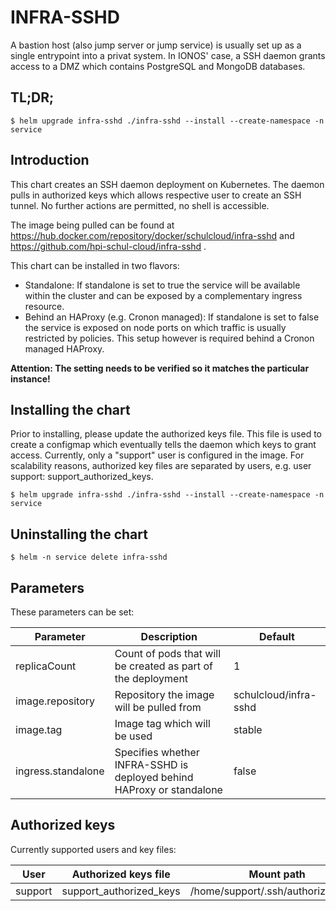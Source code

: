 # INFRA-SSHD
A bastion host (also jump server or jump service) is usually set up as a single entrypoint into a privat system. In IONOS' case, a SSH daemon grants access to a DMZ which contains PostgreSQL and MongoDB databases.

## TL;DR;
```
$ helm upgrade infra-sshd ./infra-sshd --install --create-namespace -n service
```

## Introduction
This chart creates an SSH daemon deployment on Kubernetes. The daemon pulls in authorized keys which allows respective user to create an SSH tunnel. No further actions are permitted, no shell is accessible.

The image being pulled can be found at https://hub.docker.com/repository/docker/schulcloud/infra-sshd and https://github.com/hpi-schul-cloud/infra-sshd .

This chart can be installed in two flavors:
- Standalone: If standalone is set to true the service will be available within the cluster and can be exposed by a complementary ingress resource.
- Behind an HAProxy (e.g. Cronon managed): If standalone is set to false the service is exposed on node ports on which traffic is usually restricted by  policies. This setup however is required behind a Cronon managed HAProxy.

**Attention: The setting needs to be verified so it matches the particular instance!**

## Installing the chart
Prior to installing, please update the authorized keys file. This file is used to create a configmap which eventually tells the daemon which keys to grant access. Currently, only a "support" user is configured in the image. For scalability reasons, authorized key files are separated by users, e.g. user support: support_authorized_keys.
```
$ helm upgrade infra-sshd ./infra-sshd --install --create-namespace -n service
```

## Uninstalling the chart
```
$ helm -n service delete infra-sshd
```

## Parameters
These parameters can be set:

| Parameter          | Description                                                     | Default         |
| ------------------ | --------------------------------------------------------------- | --------------- |
| replicaCount       | Count of pods that will be created as part of the deployment    | 1               |
| image.repository   | Repository the image will be pulled from                        | schulcloud/infra-sshd |
| image.tag          | Image tag which will be used                                    | stable          |
| ingress.standalone | Specifies whether INFRA-SSHD is deployed behind HAProxy or standalone | false           |

## Authorized keys
Currently supported users and key files:

| User    | Authorized keys file    | Mount path                         |
| ------- | ----------------------- | ---------------------------------- |
| support | support_authorized_keys | /home/support/.ssh/authorized_keys |
